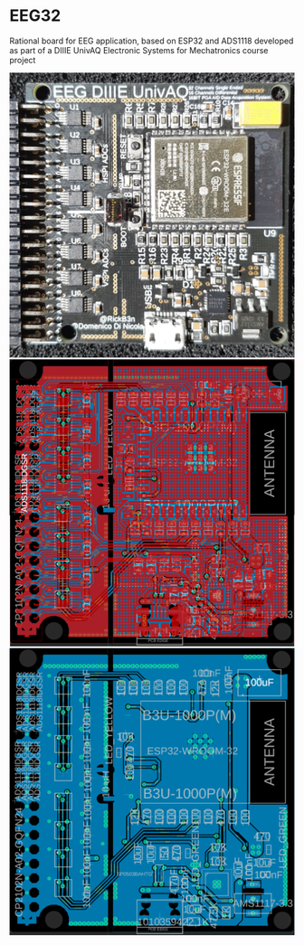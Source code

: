 # EEG32
Rational board for EEG application, based on ESP32 and ADS1118 developed as part of a DIIIE UnivAQ Electronic Systems for Mechatronics course project

![1](https://github.com/riccardobeniamino/EEG32/blob/main/1.jpg)
![1](https://github.com/riccardobeniamino/EEG32/blob/main/pcb_signals_names.png)
![1](https://github.com/riccardobeniamino/EEG32/blob/main/pcb_signals_names_back.png)
